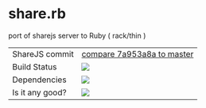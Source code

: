 share.rb
========

port of sharejs server to Ruby ( rack/thin )

<table>
  <tr>
    <td>ShareJS commit</td>
    <td>
      <a href="https://github.com/josephg/ShareJS/compare/7a953a8...master">
        compare 7a953a8a to master
      </a>
    </td>
  </tr>

  <tr>
    <td>Build Status</td>
    <td>
      <a href="https://travis-ci.org/collin/share.rb">
        <img src="https://travis-ci.org/collin/share.rb.png">
      </a>
    </td>
  </tr>

  <tr>
    <td>Dependencies</td>
    <td>
      <a href="https://gemnasium.com/collin/share.rb">
        <img src="https://gemnasium.com/collin/share.rb.png">
      </a>
    </td>
  </tr>

  <tr>
    <td>Is it any good?</td>
    <td>
      <a href="https://codeclimate.com/github/collin/share.rb">
        <img src="https://codeclimate.com/badge.png">
      </a>
    </td>
  </tr>

</table>